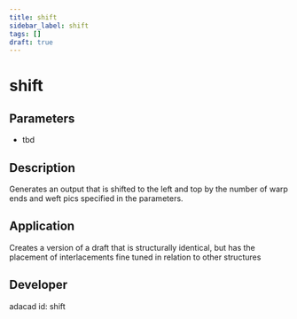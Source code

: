 ```yaml
---
title: shift
sidebar_label: shift
tags: []
draft: true
---
```

# shift
<!--![file](./img/shift.png)-->
## Parameters
- tbd
## Description
Generates an output that is shifted to the left and top by the number of warp ends and weft pics specified in the parameters.
## Application
Creates a version of a draft that is structurally identical, but has the placement of interlacements fine tuned in relation to other structures
## Developer
adacad id: shift
